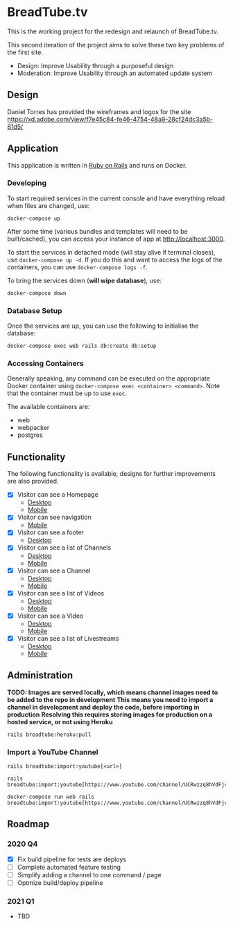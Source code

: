 # BreadTube.tv

This is the working project for the redesign and relaunch of BreadTube.tv.

This second iteration of the project aims to solve these two key problems of the first site.

- Design: Improve Usability through a purposeful design
- Moderation: Improve Usability through an automated update system

## Design

Daniel Torres has provided the wireframes and logos for the site
https://xd.adobe.com/view/f7e45c84-fe46-4754-48a9-28cf24dc3a5b-81d5/

## Application

This application is written in [Ruby on Rails](https://rubyonrails.org/) and runs on Docker.

### Developing

To start required services in the current console and have everything reload when files are changed, use:

```
docker-compose up
```

After some time (various bundles and templates will need to be built/cached), you can access your instance of app at [http://localhost:3000](http://localhost:3000).

To start the services in detached mode (will stay alive if terminal closes), use `docker-compose up -d`. If you do this and want to access the logs of the containers, you can use `docker-compose logs -f`.

To bring the services down (**will wipe database**), use:

```
docker-compose down
```

### Database Setup

Once the services are up, you can use the following to initialise the database:

```
docker-compose exec web rails db:create db:setup
```

### Accessing Containers

Generally speaking, any command can be executed on the appropriate Docker container using `docker-compose exec <container> <command>`. Note that the container must be up to use `exec`.

The available containers are:
- web
- webpacker
- postgres

## Functionality

The following functionality is available, designs for further improvements are also provided.

- [x] Visitor can see a Homepage
  - [Desktop](https://xd.adobe.com/view/f7e45c84-fe46-4754-48a9-28cf24dc3a5b-81d5/)
  - [Mobile](https://xd.adobe.com/view/f7e45c84-fe46-4754-48a9-28cf24dc3a5b-81d5/screen/bc514ad6-7d6a-47f6-bc20-d0b83272de69/homepage-mobile)
- [x] Visitor can see navigation
  - [Mobile](https://xd.adobe.com/view/f7e45c84-fe46-4754-48a9-28cf24dc3a5b-81d5/screen/9d78188e-40af-483e-b238-e77ecc09a9fd/menu)
- [x] Visitor can see a footer
  - [Desktop](https://xd.adobe.com/view/f7e45c84-fe46-4754-48a9-28cf24dc3a5b-81d5/screen/87696b05-0aa4-4025-9c9d-e45f3e2b0cd7/iPhone-X-XS-11-Pro-1)
- [x] Visitor can see a list of Channels
  - [Desktop](https://xd.adobe.com/view/f7e45c84-fe46-4754-48a9-28cf24dc3a5b-81d5/screen/ebda9a89-9d4a-40c1-a128-2d019d143030/channel-list)
  - [Mobile](https://xd.adobe.com/view/f7e45c84-fe46-4754-48a9-28cf24dc3a5b-81d5/screen/9b394a14-bd0a-46e6-810c-a9d0d9bca923/channel-page-mobile-5)
- [x] Visitor can see a Channel
  - [Desktop](https://xd.adobe.com/view/f7e45c84-fe46-4754-48a9-28cf24dc3a5b-81d5/screen/3cefb3fb-2f32-4a1b-9107-2fb8a8587209/Channel-That-s-Streaming)
  - [Mobile](https://xd.adobe.com/view/f7e45c84-fe46-4754-48a9-28cf24dc3a5b-81d5/screen/443e6396-88bc-4363-bdd5-e534174aec7c/channel-mobile-1)
- [x] Visitor can see a list of Videos
  - [Desktop](https://xd.adobe.com/view/f7e45c84-fe46-4754-48a9-28cf24dc3a5b-81d5/screen/4d497f0c-058a-4881-9f9b-d5b815ab349c/Videos)
  - [Mobile](https://xd.adobe.com/view/f7e45c84-fe46-4754-48a9-28cf24dc3a5b-81d5/screen/1beaf92c-caff-4051-a4fd-fc1d5dc81bc3/video-page-mobile-3)
- [x] Visitor can see a Video
  - [Desktop](https://xd.adobe.com/view/f7e45c84-fe46-4754-48a9-28cf24dc3a5b-81d5/screen/b8d8f5b8-25e0-46f7-b4db-247c8bc4ca97/video)
  - [Mobile](https://xd.adobe.com/view/f7e45c84-fe46-4754-48a9-28cf24dc3a5b-81d5/screen/f1a6b11f-138a-464a-85f8-9dba3105b3e2/single-video-mobile-2)
- [x] Visitor can see a list of Livestreams
  - [Desktop](https://xd.adobe.com/view/f7e45c84-fe46-4754-48a9-28cf24dc3a5b-81d5/screen/0758c504-650f-44e4-a108-ede9bb51b8e8/Livestreams)
  - [Mobile](https://xd.adobe.com/view/f7e45c84-fe46-4754-48a9-28cf24dc3a5b-81d5/screen/bb283909-ea2d-4996-b75f-0f1b3e8614db/video-page-mobile-4)

## Administration

**TODO: Images are served locally, which means channel images need to be added to the repo in development**
**This means you need to import a channel in development and deploy the code, before importing in production**
**Resolving this requires storing images for production on a hosted service, or not using Heroku**

```
rails breadtube:heroku:pull
```

### Import a YouTube Channel

```
rails breadtube:import:youtube[<url>]

rails breadtube:import:youtube[https://www.youtube.com/channel/UCRwzzq8hVdFjcNw_I9wZrVQ]

docker-compose run web rails breadtube:import:youtube[https://www.youtube.com/channel/UCRwzzq8hVdFjcNw_I9wZrVQ]
```

## Roadmap

### 2020 Q4

- [x] Fix build pipeline for tests are deploys
- [ ] Complete automated feature testing
- [ ] Simplify adding a channel to one command / page
- [ ] Optmize build/deploy pipeline

### 2021 Q1

- TBD

